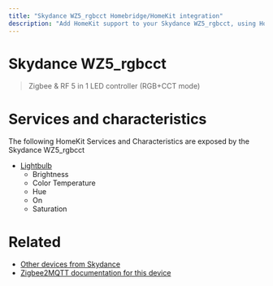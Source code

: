 ```yaml
---
title: "Skydance WZ5_rgbcct Homebridge/HomeKit integration"
description: "Add HomeKit support to your Skydance WZ5_rgbcct, using Homebridge, Zigbee2MQTT and homebridge-z2m."
---
```

<!---
This file has been GENERATED using src/docgen/docgen.ts
DO NOT EDIT THIS FILE MANUALLY!
-->
# Skydance WZ5_rgbcct
> Zigbee & RF 5 in 1 LED controller (RGB+CCT mode)


# Services and characteristics
The following HomeKit Services and Characteristics are exposed by
the Skydance WZ5_rgbcct

* [Lightbulb](../../light.md)
  * Brightness
  * Color Temperature
  * Hue
  * On
  * Saturation


# Related
* [Other devices from Skydance](../index.md#skydance)
* [Zigbee2MQTT documentation for this device](https://www.zigbee2mqtt.io/devices/WZ5_rgbcct.html)